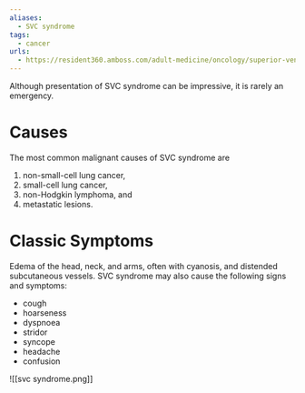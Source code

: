 ```yaml
---
aliases:
  - SVC syndrome
tags:
  - cancer
urls:
  - https://resident360.amboss.com/adult-medicine/oncology/superior-vena-cava-syndrome/superior-vena-cava-syndrome.html
---
```

Although presentation of SVC syndrome can be impressive, it is rarely an emergency.
# Causes
The most common malignant causes of SVC syndrome are 
1. non-small-cell lung cancer, 
2. small-cell lung cancer, 
3. non-Hodgkin lymphoma, and 
4. metastatic lesions.

# Classic Symptoms
Edema of the head, neck, and arms, often with cyanosis, and distended subcutaneous vessels. SVC syndrome may also cause the following signs and symptoms:
- cough
- hoarseness
- dyspnoea
- stridor
- syncope
- headache
- confusion

![[svc syndrome.png]]